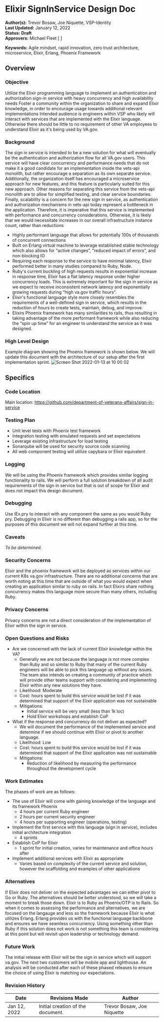# Elixir SignInService Design Doc

**Author(s):** Trevor Bosaw, Joe Niquette, VSP-Identity  
**Last Updated:** January 12, 2022  
**Status:** **Draft**   
**Approvers:** Michael Fleet \[ \]

**Keywords:** Agile mindset, rapid innovation, zero trust architecture, microservice, Elixir, Erlang, Phoenix Framework 

## Overview

### Objective
  Utilize the Elixir programming language to implement an authentication and authorization sign-in service with heavy concurrency and high availability needs
Foster a community within the organization to share and expand Elixir knowledge, in order to encourage usage towards additional relevant implementations
Intended audience is engineers within VSP who likely will interact with services that are implemented with the Elixir language. Otherwise there should be little to no requirement of other VA employees to understand Elixir as it's being used by VA.gov.
 

### Background
  The sign in service is intended to be a new solution for what will eventually be the authentication and authorization flow for all VA.gov users. This service will have clear concurrency and performance needs that do not make it a good candidate for an implementation inside the vets-api monolith, but rather encourage a separation as its own separate service. Additionally, the organization itself has encouraged a microservice approach for new features, and this feature is particularly suited for this new approach. Other reasons for separating this service from the vets-api monolith are to allow for simplified testing, and clear service boundaries. Finally, scalability is a concern for the new sign in service, as authentication and authorization mechanisms in vets-api today represent a bottleneck in the application. Therefore, it is imperative that this service is implemented with performance and concurrency considerations. Otherwise, it is likely that we would necessitate increases in our overall infrastructure instance count, rather than reductions 


- Highly performant language that allows for potentially 100s of thousands of concurrent connections
- Built on Erlang virtual machine to leverage established stable technology which also allows for “active changes”, “reduced impact of errors”, and non-blocking IO
- Requiring each response to the service to have minimal latency, Elixir performed better in many studies compared to Ruby, Node.
- Ruby's current buckling of high requests results in exponential increase in response time, Elixir has a flat latency response under higher concurrency loads. This is extremely important for the sign in service as we expect to receive inconsistent network latency and exponentially growing requests during “high va.gov traffic hours”.
- Elixir's functional language style more closely resembles the requirements of a well-defined sign in service, which results in the reduction of hours to create tests, maintain, debug, and improve.
- Elixirs Phoenix framework has many similarities to rails, thus resulting in taking advantage of the more performant framework while also reducing the “spin up time” for an engineer to understand the service as it was designed.

### High Level Design

Example diagram showing the Phoenix framework is shown below. We will update this document with the architecture of our setup after the first implementation sprint.
![Screen Shot 2022-01-13 at 10 00 02](https://user-images.githubusercontent.com/71290526/149354566-d222fb0f-cb43-4f2a-a792-5919258c4b68.png)


## Specifics

### Code Location
Main location: https://github.com/department-of-veterans-affairs/sign-in-service

### Testing Plan
- Unit level tests with Phoenix test framework
- Integration testing with emulated requests and set expectations
- Leverage existing infrastructure for load testing
- Sonarqube will be used for security source code scanning
- All web component testing will utilize capybara or Elixir equivalent

### Logging
  We will be using the Phoenix framework which provides similar logging functionality to rails. We will perform a full solution breakdown of all audit requirements of the sign in service but that is out of scope for Elixir and does not impact this design document.

### Debugging
  Use IEx.pry to interact with any component the same as you would Ruby pry. Debugging in Elixir is no different than debugging a rails app, so for the purposes of this document we will not expand further at this time.

### Caveats
_To be determined._

### Security Concerns
  Elixir and the phoenix framework will be deployed as services within our current K8s va.gov infrastructure. There are no additional concerns that are worth noting at this time that are outside of what you would expect when creating an application similar to ruby on rails. In fact Elixirs share nothing concurrency makes this language more secure than many others, including Ruby.

### Privacy Concerns
Privacy concerns are not a direct consideration of the implementation of Elixir within the sign in service.

### Open Questions and Risks
- Are we concerned with the lack of current Elixir knowledge within the VA?
  - Generally we are not because the language is not more complex than Ruby and so similar to Ruby that many of the current Ruby engineers will be able to pick this language up without any issues. The team also intends on creating a community of practice which will provide other teams support with considering and implementing Elixir within any new solutions they have.
  - Likelihood: Moderate
  - Cost: hours spent to build this service would be lost if it was determined that support of the Elixir application was not sustainable
  - Mitigations: 
    - Initial service will be very small (less than 1k loc)
    - Hold Elixir workshops and establish CoP
- What if the response and concurrency do not deliver as expected?
  - We will document the performance of the implemented service and determine if we should continue with Elixir or pivot to another language.
  - Likelihood: Low
  - Cost: hours spent to build this service would be lost if it was determined that support of the Elixir application was not sustainable
  - Mitigations:
    - Reduction of likelihood by measuring the performance throughout the development cycle 

### Work Estimates
The phases of work are as follows:
- The use of Elixir will come with gaining knowledge of the language and its framework Phoenix
  - 4 hours per current Ruby engineer
  - 2 hours per current security engineer
  - 4 hours per supporting engineer (operations, testing) 
- Implement the first service with this language (sign in service), includes initial architecture integration
  - 4 sprints
- Establish CoP for Elixir
  - 1 sprint for initial creation, varies for maintenance and office hours after
- Implement additional services with Elixir as appropriate
  - Varies based on complexity of the current service and solution, however the scaffolding and examples of other applications

### Alternatives
If Elixir does not deliver on the expected advantages we can either pivot to Go or Ruby. The alternatives should be better understood, so we will take a moment to break those down. Elixir is to Ruby as Phoenix/OTP is to Rails. So when it comes to assessing the performance and alternatives, we are focused on the langauge and less so the framework because Elixir is what utilizes Erlang. Erlang provides us with the functional language backbone and ensures we have seamless concurrency. Using something other than Ruby if this solution does not work is not something this team is considering at this point but will revisit upon leadership or technology demand. 

### Future Work
The initial release with Elixir will be the sign in service which will support va.gov. The next two customers will be mobile app and lighthouse. An analysis will be conducted after each of these phased releases to ensure the choice of using Elixir is matching our expectations.

### Revision History

Date | Revisions Made | Author
-----|----------------|--------
Jan 12, 2022 | Initial creation of the document. | Trevor Bosaw, Joe Niquette
